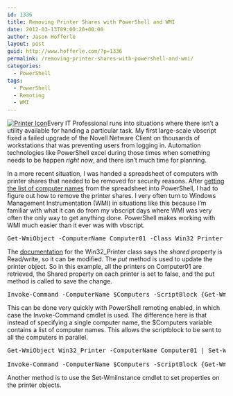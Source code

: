 ```yaml
---
id: 1336
title: Removing Printer Shares with PowerShell and WMI
date: 2012-03-13T09:00:20+00:00
author: Jason Hofferle
layout: post
guid: http://www.hofferle.com/?p=1336
permalink: /removing-printer-shares-with-powershell-and-wmi/
categories:
  - PowerShell
tags:
  - PowerShell
  - Remoting
  - WMI
---
```

[<img src="/assets/img/Printer-Icon.jpg" alt="Printer Icon" title="Printer Icon" width="347" height="346" class="alignleft size-full wp-image-1348" srcset="https://www.hofferle.com/wp-content/uploads/2012/03/Printer-Icon.jpg 347w, https://www.hofferle.com/wp-content/uploads/2012/03/Printer-Icon-150x150.jpg 150w, https://www.hofferle.com/wp-content/uploads/2012/03/Printer-Icon-300x300.jpg 300w" sizes="(max-width: 347px) 100vw, 347px" />](/assets/img/Printer-Icon.jpg)Every IT Professional runs into situations where there isn&#8217;t a utility available for handing a particular task. My first large-scale vbscript fixed a failed upgrade of the Novell Netware Client on thousands of workstations that was preventing users from logging in. Automation technologies like PowerShell excel during those times when something needs to be happen _right now_, and there isn&#8217;t much time for planning. 

In a more recent situation, I was handed a spreadsheet of computers with printer shares that needed to be removed for security reasons. After [getting the list of computer names](http://www.hofferle.com/generating-lists-of-computer-names-with-powershell/ "Generating Lists of Computer Names with PowerShell") from the spreadsheet into PowerShell, I had to figure out how to remove the printer shares. I very often turn to Windows Management Instrumentation (WMI) in situations like this because I&#8217;m familiar with what it can do from my vbscript days where WMI was very often the only way to get anything done. PowerShell makes working with WMI much easier than it ever was with vbscript.

<pre class="lang:powershell decode:true">Get-WmiObject -ComputerName Computer01 -Class Win32_Printer | foreach {$_.Shared = $False; $_.Put()}
</pre>

The <a href="http://msdn.microsoft.com/en-us/library/windows/desktop/aa394363(v=vs.85).aspx" title="Win32_Printer class" target="_blank">documentation</a> for the Win32_Printer class says the _shared_ property is Read/write, so it can be modified. The _put_ method is used to update the printer object. So in this example, all the printers on Computer01 are retrieved, the Shared property on each printer is set to false, and the put method is called to save the change.

<pre class="lang:powershell decode:true">Invoke-Command -ComputerName $Computers -ScriptBlock {Get-WmiObject Win32_Printer | foreach {$_.Shared = $False; $_.Put()}}
</pre>

This can be done very quickly with PowerShell remoting enabled, in which case the Invoke-Command cmdlet is used. The difference here is that instead of specifying a single computer name, the $Computers variable contains a list of computer names. This allows the scriptblock to be sent to all the computers in parallel.

<pre class="lang:powershell decode:true">Get-WmiObject Win32_Printer -ComputerName Computer01 | Set-WmiInstance -Arguments @{Shared=$False}

Invoke-Command -ComputerName $Computers -ScriptBlock {Get-WmiObject Win32_Printer | Set-WmiInstance -Arguments @{Shared=$False}}
</pre>

Another method is to use the Set-WmiInstance cmdlet to set properties on the printer objects.